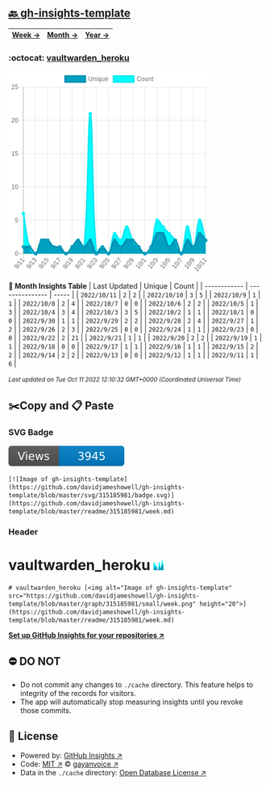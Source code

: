 ## [🔙 gh-insights-template](https://github.com/davidjameshowell/gh-insights-template)
| [**Week →**](https://github.com/davidjameshowell/gh-insights-template/blob/master/readme/315185981/week.md) | [**Month →**](https://github.com/davidjameshowell/gh-insights-template/blob/master/readme/315185981/month.md) | [**Year →**](https://github.com/davidjameshowell/gh-insights-template/blob/master/readme/315185981/year.md) |
 | ------------ | --------------- | ----- |

### :octocat: [vaultwarden_heroku](https://github.com/davidjameshowell/vaultwarden_heroku)
![Image of gh-insights-template](https://github.com/davidjameshowell/gh-insights-template/blob/master/graph/315185981/large/month.png)

**:calendar: Month Insights Table**
| Last Updated | Unique | Count |
 | ------------ | --------------- | ----- |
 | `2022/10/11` |  `2` | `2` |
 | `2022/10/10` |  `3` | `5` |
 | `2022/10/9` |  `1` | `1` |
 | `2022/10/8` |  `2` | `4` |
 | `2022/10/7` |  `0` | `0` |
 | `2022/10/6` |  `2` | `2` |
 | `2022/10/5` |  `1` | `3` |
 | `2022/10/4` |  `3` | `4` |
 | `2022/10/3` |  `3` | `5` |
 | `2022/10/2` |  `1` | `1` |
 | `2022/10/1` |  `0` | `0` |
 | `2022/9/30` |  `1` | `1` |
 | `2022/9/29` |  `2` | `2` |
 | `2022/9/28` |  `2` | `4` |
 | `2022/9/27` |  `1` | `2` |
 | `2022/9/26` |  `2` | `3` |
 | `2022/9/25` |  `0` | `0` |
 | `2022/9/24` |  `1` | `1` |
 | `2022/9/23` |  `0` | `0` |
 | `2022/9/22` |  `2` | `21` |
 | `2022/9/21` |  `1` | `1` |
 | `2022/9/20` |  `2` | `2` |
 | `2022/9/19` |  `1` | `1` |
 | `2022/9/18` |  `0` | `0` |
 | `2022/9/17` |  `1` | `1` |
 | `2022/9/16` |  `1` | `1` |
 | `2022/9/15` |  `2` | `2` |
 | `2022/9/14` |  `2` | `2` |
 | `2022/9/13` |  `0` | `0` |
 | `2022/9/12` |  `1` | `1` |
 | `2022/9/11` |  `1` | `6` |

<small><i>Last updated on Tue Oct 11 2022 12:10:32 GMT+0000 (Coordinated Universal Time)</i></small>

## ✂️Copy and 📋 Paste
### SVG Badge
[![Image of gh-insights-template](https://github.com/davidjameshowell/gh-insights-template/blob/master/svg/315185981/badge.svg)](https://github.com/davidjameshowell/gh-insights-template/blob/master/readme/315185981/week.md)
```readme
[![Image of gh-insights-template](https://github.com/davidjameshowell/gh-insights-template/blob/master/svg/315185981/badge.svg)](https://github.com/davidjameshowell/gh-insights-template/blob/master/readme/315185981/week.md)
```
### Header
# vaultwarden_heroku [<img alt="Image of gh-insights-template" src="https://github.com/davidjameshowell/gh-insights-template/blob/master/graph/315185981/small/week.png" height="20">](https://github.com/davidjameshowell/gh-insights-template/blob/master/readme/315185981/week.md)
```readme
# vaultwarden_heroku [<img alt="Image of gh-insights-template" src="https://github.com/davidjameshowell/gh-insights-template/blob/master/graph/315185981/small/week.png" height="20">](https://github.com/davidjameshowell/gh-insights-template/blob/master/readme/315185981/week.md)
```
[**Set up GitHub Insights for your repositories ↗️**](https://github.com/gayanvoice/github-insights)
## ⛔ DO NOT
- Do not commit any changes to `./cache` directory. This feature helps to integrity of the records for visitors.
- The app will automatically stop measuring insights until you revoke those commits.
## 📄 License
- Powered by: [GitHub Insights ↗️](https://github.com/gayanvoice/github-insights)
- Code: [MIT ↗️](./LICENSE) © [gayanvoice ↗️](https://github.com/gayanvoice)
- Data in the `./cache` directory: [Open Database License ↗️](https://opendatacommons.org/licenses/odbl/1-0/)
